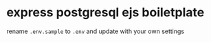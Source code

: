 # express postgresql ejs boiletplate

rename `.env.sample` to `.env` and update with your own settings


